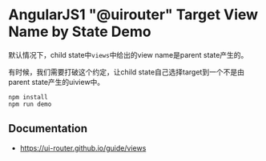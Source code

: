 AngularJS1 "@uirouter" Target View Name by State Demo
=====================================================

默认情况下，child state中`views`中给出的view name是parent state产生的。

有时候，我们需要打破这个约定，让child state自己选择target到一个不是由parent state产生的uiview中。

```
npm install
npm run demo
```

Documentation
-------------

- <https://ui-router.github.io/guide/views>
